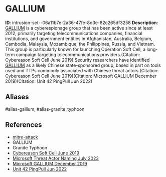 # GALLIUM

**ID**: intrusion-set--06a11b7e-2a36-47fe-8d3e-82c265df3258
**Description**: [GALLIUM](https://attack.mitre.org/groups/G0093) is a cyberespionage group that has been active since at least 2012, primarily targeting telecommunications companies, financial institutions, and government entities in Afghanistan, Australia, Belgium, Cambodia, Malaysia, Mozambique, the Philippines, Russia, and Vietnam. This group is particularly known for launching Operation Soft Cell, a long-term campaign targeting telecommunications providers.(Citation: Cybereason Soft Cell June 2019) Security researchers have identified [GALLIUM](https://attack.mitre.org/groups/G0093) as a likely Chinese state-sponsored group, based in part on tools used and TTPs commonly associated with Chinese threat actors.(Citation: Cybereason Soft Cell June 2019)(Citation: Microsoft GALLIUM December 2019)(Citation: Unit 42 PingPull Jun 2022)

## Aliases
#alias-gallium, #alias-granite_typhoon

## References
- [mitre-attack](https://attack.mitre.org/groups/G0093)
- GALLIUM
- Granite Typhoon
- [Cybereason Soft Cell June 2019](https://www.cybereason.com/blog/operation-soft-cell-a-worldwide-campaign-against-telecommunications-providers)
- [Microsoft Threat Actor Naming July 2023](https://learn.microsoft.com/en-us/microsoft-365/security/intelligence/microsoft-threat-actor-naming?view=o365-worldwide)
- [Microsoft GALLIUM December 2019](https://www.microsoft.com/security/blog/2019/12/12/gallium-targeting-global-telecom/)
- [Unit 42 PingPull Jun 2022](https://unit42.paloaltonetworks.com/pingpull-gallium/)
